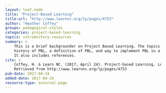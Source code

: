 ```yaml
---
layout: leaf-node
title: "Project-Based Learning"
title-url: "http://www.learnnc.org/lp/pages/4753"
author: "Heather Coffey"
groups: pedagogical-styles
categories: project-based-learning
topics: introductory-resources
summary: >
    This is a brief backgrounder on Project Based Learning. The topics covered are the
    history of PBL, a definition of PBL, and way to implement PBL in a classroom environment.
    It also includes references.
cite: >
    Coffey, H. & Learn NC. (2017, April 24). Project-based Learning. Learn NC, University of North Carolina.
    Retrieved from http://www.learnnc.org/lp/pages/4753
pub-date: 2017-04-24
added-date: 2017-04-24
resource-type: external-page
---
```

